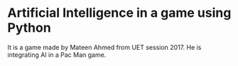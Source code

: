 # Artificial Intelligence in a game using Python 
It is a game made by Mateen Ahmed from UET session 2017. He is integrating AI in a Pac Man game.
